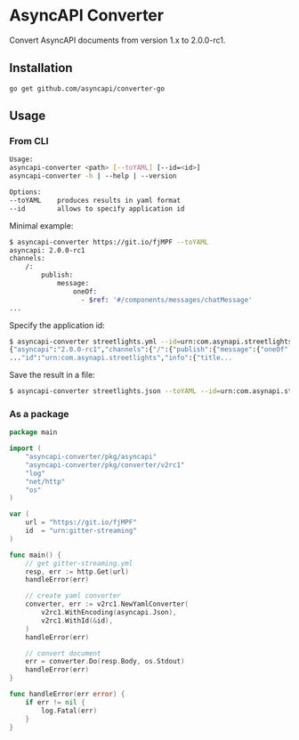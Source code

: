 # AsyncAPI Converter

Convert AsyncAPI documents from version 1.x to 2.0.0-rc1.

## Installation

`go get github.com/asyncapi/converter-go`

## Usage

### From CLI

```bash
Usage:
asyncapi-converter <path> [--toYAML] [--id=<id>]
asyncapi-converter -h | --help | --version

Options:
--toYAML    produces results in yaml format
--id        allows to specify application id
```

Minimal example:

```bash
$ asyncapi-converter https://git.io/fjMPF --toYAML
asyncapi: 2.0.0-rc1
channels:
    /:
        publish:
            message:
                oneOf:
                  - $ref: '#/components/messages/chatMessage'
...
```

Specify the application id:

```bash
$ asyncapi-converter streetlights.yml --id=urn:com.asynapi.streetlights
{"asyncapi":"2.0.0-rc1","channels":{"/":{"publish":{"message":{"oneOf":[{"$ref":"#/components/messages/chatMessage"}...
..."id":"urn:com.asynapi.streetlights","info":{"title...
```

Save the result in a file:
```bash
$ asyncapi-converter streetlights.json --toYAML --id=urn:com.asynapi.streetlights > streetlights2.yml
```

### As a package

```go
package main

import (
	"asyncapi-converter/pkg/asyncapi"
	"asyncapi-converter/pkg/converter/v2rc1"
	"log"
	"net/http"
	"os"
)

var (
	url = "https://git.io/fjMPF"
	id  = "urn:gitter-streaming"
)

func main() {
	// get gitter-streaming.yml
	resp, err := http.Get(url)
	handleError(err)

	// create yaml converter
	converter, err := v2rc1.NewYamlConverter(
		v2rc1.WithEncoding(asyncapi.Json),
		v2rc1.WithId(&id),
	)
	handleError(err)

	// convert document
	err = converter.Do(resp.Body, os.Stdout)
	handleError(err)
}

func handleError(err error) {
	if err != nil {
		log.Fatal(err)
	}
}
```
